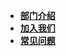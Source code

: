 - [**部门介绍**](README.md "校青协技术部 - 部门概览")
- [**加入我们**](/join.md "校青协技术部 - 加入我们")
- [**常见问题**](/qa.md "校青协技术部 - 常见问题")
